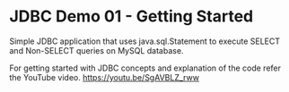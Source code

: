 # JDBC Demo 01 - Getting Started

Simple JDBC application that uses java.sql.Statement to execute SELECT and Non-SELECT queries on MySQL database.

For getting started with JDBC concepts and explanation of the code refer the YouTube video.
https://youtu.be/SgAVBLZ_rww
